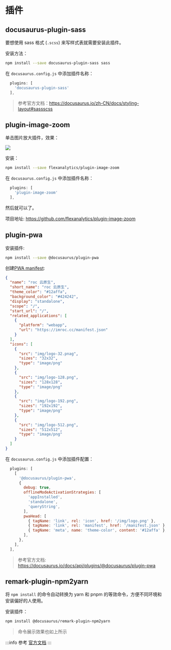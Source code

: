 # 插件

## docusaurus-plugin-sass

要想使用 sass 格式 (`.scss`) 来写样式表就需要安装此插件。

安装方法：

```bash npm2yarn
npm install --save docusaurus-plugin-sass sass
```

在 `docusaurus.config.js` 中添加插件名称：

```js title="docusaurus.config.js"
  plugins: [
    'docusaurus-plugin-sass'
  ],
```

> 参考官方文档：https://docusaurus.io/zh-CN/docs/styling-layout#sassscss

## plugin-image-zoom

单击图片放大插件，效果：

![](https://raw.githubusercontent.com/flexanalytics/plugin-image-zoom/master/img/zoom_example.gif)

安装：

```bash npm2yarn
npm install --save flexanalytics/plugin-image-zoom
```

在 `docusaurus.config.js` 中添加插件名称：

```js title="docusaurus.config.js"
  plugins: [
    'plugin-image-zoom'
  ],
```

然后就可以了。

项目地址: https://github.com/flexanalytics/plugin-image-zoom

## plugin-pwa

安装插件:

```bash npm2yarn
npm install --save @docusaurus/plugin-pwa
```

创建[PWA manifest](https://web.dev/add-manifest/):

```json title="./static/manifest.json"
{
  "name": "roc 云原生",
  "short_name": "roc 云原生",
  "theme_color": "#12affa",
  "background_color": "#424242",
  "display": "standalone",
  "scope": "/",
  "start_url": "/",
  "related_applications": [
    {
      "platform": "webapp",
      "url": "https://imroc.cc/manifest.json"
    }
  ],
  "icons": [
    {
      "src": "img/logo-32.pnag",
      "sizes": "32x32",
      "type": "image/png"
    },
    {
      "src": "img/logo-128.png",
      "sizes": "128x128",
      "type": "image/png"
    },
    {
      "src": "img/logo-192.png",
      "sizes": "192x192",
      "type": "image/png"
    },
    {
      "src": "img/logo-512.png",
      "sizes": "512x512",
      "type": "image/png"
    }
  ]
}
```

在 `docusaurus.config.js` 中添加插件配置：


```js title="docusaurus.config.js"
  plugins: [
    [
      '@docusaurus/plugin-pwa',
      {
        debug: true,
        offlineModeActivationStrategies: [
          'appInstalled',
          'standalone',
          'queryString',
        ],
        pwaHead: [
          { tagName: 'link', rel: 'icon', href: '/img/logo.png' },
          { tagName: 'link', rel: 'manifest', href: '/manifest.json' },
          { tagName: 'meta', name: 'theme-color', content: '#12affa' },
        ],
      },
    ],
  ],
```

> 参考官方文档: https://docusaurus.io/docs/api/plugins/@docusaurus/plugin-pwa

## remark-plugin-npm2yarn

将 `npm install` 的命令自动转换为 yarn 和 pnpm 的等效命令，方便不同环境和安装偏好的人使用。

安装插件：

```bash npm2yarn
npm install @docusaurus/remark-plugin-npm2yarn
```

> 命令展示效果也如上所示

:::info
参考 [官方文档](https://docusaurus.io/docs/markdown-features/code-blocks#npm2yarn-remark-plugin)
:::
